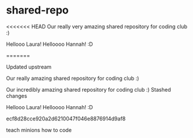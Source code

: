 # shared-repo
<<<<<<< HEAD
Our really very amazing shared repository for coding club :)

Hellooo Laura!
Helloooo Hannah! :D 


=======

Updated upstream

Our really amazing shared repository for coding club :)

Our incredibly amazing shared repository for coding club :) 
Stashed changes

Hellooo Laura!
Helloooo Hannah! :D

ecf8d28cce920a2d6210047f046e8876914d9af8

teach minions how to code
